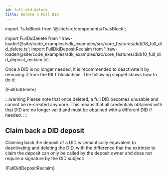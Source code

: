 ```yaml
---
id: full-did-delete
title: Delete a Full DID
---
```


import TsJsBlock from '@site/src/components/TsJsBlock';

import FullDidDelete from '!!raw-loader!@site/code_examples/sdk_examples/src/core_features/did/08_full_did_delete.ts';
import FullDidDepositReclaim from '!!raw-loader!@site/code_examples/sdk_examples/src/core_features/did/10_full_did_deposit_reclaim.ts';

Once a DID is no longer needed, it is recommended to deactivate it by removing it from the KILT blockchain.
The following snippet shows how to do it:

<TsJsBlock>
  {FullDidDelete}
</TsJsBlock>

:::warning
Please note that once deleted, a full DID becomes unusable and cannot be re-created anymore.
This means that all credentials obtained with that DID are no longer valid and must be obtained with a different DID if needed.
:::

## Claim back a DID deposit

Claiming back the deposit of a DID is semantically equivalent to deactivating and deleting the DID, with the difference that the extrinsic to claim the deposit can only be called by the deposit owner and does not require a signature by the DID subject:

<TsJsBlock>
  {FullDidDepositReclaim}
</TsJsBlock>
